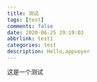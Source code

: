 ```yaml
---
title: 测试
tags: [test]
comments: false
date: 2020-06-25 19:19:03
abbrlink: test1
categories: test
description: Hello,appveyor
---
```

这是一个测试